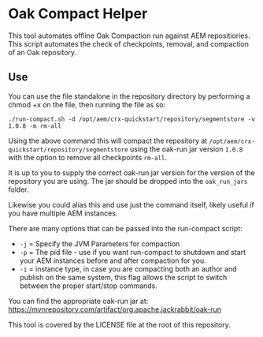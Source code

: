 # Oak Compact Helper
This tool automates offline Oak Compaction run against AEM repositiories. This script automates the check of checkpoints, removal, and compaction of an Oak repository.
## Use
You can use the file standalone in the repository directory by performing a chmod +x on the file, then running the file as so:

`./run-compact.sh -d /opt/aem/crx-quickstart/repository/segmentstore -v 1.0.8 -m rm-all`

Using the above command this will compact the repository at `/opt/aem/crx-quickstart/repository/segmentstore` using the oak-run jar version `1.0.8` with the option to remove all checkpoints `rm-all`.

It is up to you to supply the correct oak-run.jar version for the version of the repository you are using. The jar should be dropped into the `oak_run_jars` folder.

Likewise you could alias this and use just the command itself, likely useful if you have multiple AEM instances.

There are many options that can be passed into the run-compact script:
* ```-j``` = Specify the JVM Parameters for compaction
* ```-p``` = The pid file - use if you want run-compact to shutdown and start your AEM instances before and after compaction for you.
* ```-i``` = instance type, in case you are compacting both an author and publish on the same system, this flag allows the script to switch between the proper start/stop commands.

You can find the appropriate oak-run jar at: https://mvnrepository.com/artifact/org.apache.jackrabbit/oak-run


This tool is covered by the LICENSE file at the root of this repository.
